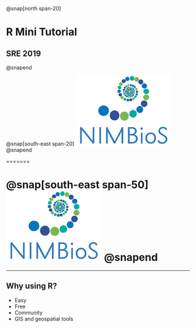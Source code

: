 @snap[north span-20]

# R Mini Tutorial

## SRE 2019


@snapend

@snap[south-east span-20]
![](assets/img/nimbios.png)
@snapend


=======

@snap[south-east span-50]
![](assets/img/nimbios.png)
@snapend
=======

---

## Why using R?
  - Easy
  - Free
  - Community
  - GIS and geospatial tools


